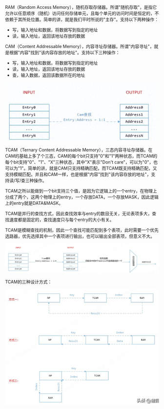 RAM（Random Access Memory），随机存取存储器。所谓"随机存取"，是指它允许以任意顺序（随机）访问任何存储单元，且每个单元的访问时间是恒定的，不依赖于其所处位置。简单的讲，就是我们平时所说的"主存"。支持以下两种操作：

* 写，输入地址和数据，将数据写到指定的地址
* 读，输入地址，返回该地址存放的数据

CAM（Content Addressable Memory），内容寻址存储器。所谓"内容寻址"，就是根据"内容"找到"该内容存放的地址"。支持以下三种操作：

* 写，输入地址和数据，将数据写到指定的地址
* 读，输入地址，返回该地址存放的数据
* 查，输入数据，返回该数据所在的地址

![](assets/20250317_223346_image.png)

TCAM（Ternary Content Addressable Memory），三态内容寻址存储器。在CAM的基础上多了个三态，CAM的每个bit只支持"0"和"1"两种状态，而TCAM的每个bit支持"0"、"1"、"X"三种状态，其中"X"表示"Don't care"，可以为"0"，也可以为"1"。简单的讲，就是CAM只支持精确匹配，而TCAM既支持精确匹配，又支持模糊匹配。并且和CAM一样，也是根据"内容"找到"该内容存放的地址"，支持读/写/查三种操作。

TCAM之所以能做到一个bit支持三个值，是因为它逻辑上的一个entry，在物理上分成了两个，这两个物理上的entry，一个存放DATA，一个存放MASK，因此逻辑上的entry就是DATA&MASK。

TCAM是并行的查找方式，因此查找效率与entry的数目无关，无论表项多大，查找速度都是固定的，查找速度只与每个entry的大小有关。

TCAM是模糊查找的机制，因此一个查找可能匹配到多个表项，此时需要一个优先选路器，优先选择其中一个表项进行输出，也可以输出全部表项，但意义不大。

![](assets/20250317_223409_image.png)

TCAM的三种设计方式：

![](assets/20250317_223438_image.png)
